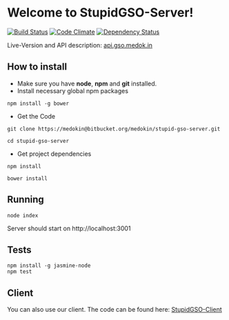 Welcome to StupidGSO-Server!
====================

[![Build Status](https://travis-ci.org/medokin/stupid-gso-server.png?branch=master)](https://travis-ci.org/medokin/stupid-gso-server)
[![Code Climate](https://codeclimate.com/github/medokin/stupid-gso-server.png)](https://codeclimate.com/github/medokin/stupid-gso-server)
[![Dependency Status](https://david-dm.org/medokin/stupid-gso-server.png)](https://david-dm.org/medokin/stupid-gso-server)

Live-Version and API description: [api.gso.medok.in][2]

How to install
---------

- Make sure you have **node**, **npm** and **git** installed.
- Install necessary global npm packages

```
npm install -g bower
```
- Get the Code

```
git clone https://medokin@bitbucket.org/medokin/stupid-gso-server.git

cd stupid-gso-server
```

- Get project dependencies

```
npm install

bower install
```


Running
---------
```
node index
```
Server should start on http://localhost:3001

Tests
---------
```
npm install -g jasmine-node
npm test
```

Client
---------
You can also use our client. The code can be found here: [StupidGSO-Client][1]



  [1]: https://github.com/medokin/stupid-gso-client
  [2]: http://api.gso.medok.in

